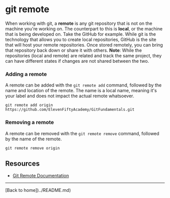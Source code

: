 # git remote
When working with git, a **remote** is any git repository that is not on the machine you're working on.   The counterpart to this is **local**, or the machine that is being developed on.
Take the GitHub for example.  While git is the technology that allows you to create local repositories, GitHub is the site that will host your remote repositories.  Once stored remotely, you can bring that repository back down or share it with others.
**Note**:  While the repositories (local and remote) are related and track the same project, they can have different states if changes are not shared between the two.
### Adding a remote
A remote can be added with the `git remote add` command, followed by the name and location of the remote.
The name is a local name, meaning it's your label and does not impact the actual remote whatsoever.
```
git remote add origin https://github.com/ElevenFiftyAcademy/GitFundamentals.git
```
### Removing a remote
A remote can be removed with the `git remote remove` command, followed by the name of the remote.
```
git remote remove origin
```
## Resources
- [Git Remote Documentation](https://git-scm.com/docs/git-remote)
---
[Back to home])../README.md)
